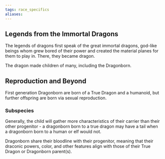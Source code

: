 ```yaml
---
tags: race_specifics
aliases:
---
```

## Legends from the Immortal Dragons
The legends of dragons first speak of the great immortal dragons, god-like beings whom grew bored of their power and created the material planes for them to play in. There, they became dragon.

The dragon made children of many, including the Dragonborn.

## Reproduction and Beyond

First generation Dragonborn are born of a True Dragon and a humanoid, but further offspring are born via sexual reproduction.



### Subspecies

Generally, the child will gather more characteristics of their carrier than their other progenitor - a dragonborn born to a true dragon may have a tail when a dragonborn born to a human or elf would not.

Dragonborn share their bloodline with their progenitor, meaning that their draconic powers, color, and other features align with those of their True Dragon or Dragonborn parent(s).